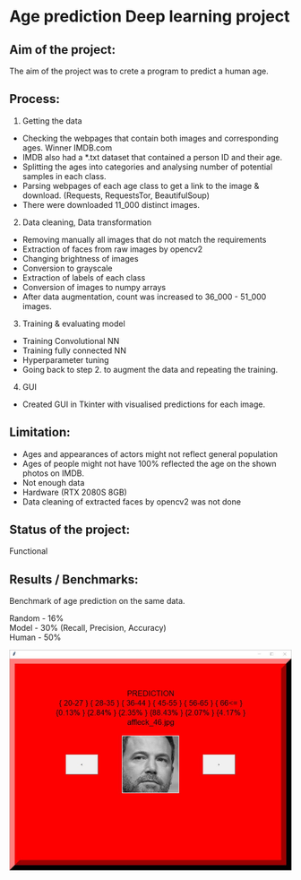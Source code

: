# Age prediction Deep learning project

## Aim of the project:
The aim of the project was to crete a program to predict a human age.

## Process:
1. Getting the data
- Checking the webpages that contain both images and corresponding ages. Winner IMDB.com
- IMDB also had a *.txt dataset that contained a person ID and their age.
- Splitting the ages into categories and analysing number of potential samples in each class.
- Parsing webpages of each age class to get a link to the image & download. (Requests, RequestsTor, BeautifulSoup)
- There were downloaded 11_000 distinct images.

2. Data cleaning, Data transformation
- Removing manually all images that do not match the requirements
- Extraction of faces from raw images by opencv2
- Changing brightness of images
- Conversion to grayscale
- Extraction of labels of each class
- Conversion of images to numpy arrays
- After data augmentation, count was increased to 36_000 - 51_000 images.

3. Training & evaluating model
- Training Convolutional NN
- Training fully connected NN
- Hyperparameter tuning
- Going back to step 2. to augment the data and repeating the training.

4. GUI
- Created GUI in Tkinter with visualised predictions for each image.

## Limitation:
- Ages and appearances of actors might not reflect general population
- Ages of people might not have 100% reflected the age on the shown photos on IMDB.
- Not enough data
- Hardware (RTX 2080S 8GB)
- Data cleaning of extracted faces by opencv2 was not done

## Status of the project:
Functional

## Results / Benchmarks:
Benchmark of age prediction on the same data.

Random - 16% \
Model - 30% (Recall, Precision, Accuracy) \
Human - 50%

![Image](github_img.JPG)